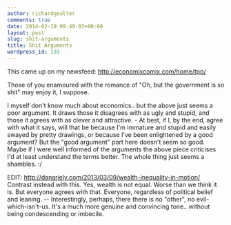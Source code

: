 ```yaml
---
author: richardgoulter
comments: true
date: 2014-02-19 09:49:03+00:00
layout: post
slug: shit-arguments
title: Shit Arguments
wordpress_id: 193
---
```


This came up on my newsfeed:
http://economixcomix.com/home/tpp/

Those of you enamoured with the romance of "Oh, but the government is so shit" may enjoy it, I suppose.

I myself don't know much about economics.. but the above just seems a poor argument.
It draws those it disagrees with as ugly and stupid, and those it agrees with as clever and attractive. - At best, if I, by the end, agree with what it says, will that be because I'm immature and stupid and easily swayed by pretty drawings, or because I've been enlightened by a good argument?
But the "good argument" part here doesn't seem so good. Maybe if I were well informed of the arguments the above piece criticises I'd at least understand the terms better. The whole thing just seems a shambles. :/

EDIT: http://danariely.com/2013/03/09/wealth-inequality-in-motion/
Contrast instead with this. Yes, wealth is not equal. Worse than we think it is.
But everyone agrees with that. Everyone, regardless of political belief and leaning.
-- Interestingly, perhaps, there there is no "other", no evil-which-isn't-us.
It's a much more genuine and convincing tone.. without being condescending or imbecile.
